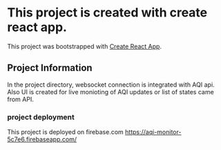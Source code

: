 # This project is created with create react app.

This project was bootstrapped with [Create React App](https://github.com/facebook/create-react-app).

## Project Information

In the project directory, websocket connection is integrated with AQI api. Also UI is created for live monioting of AQI updates or list of states came from API.

### project deployment

This project is deployed on firebase.com
https://aqi-monitor-5c7e6.firebaseapp.com/
